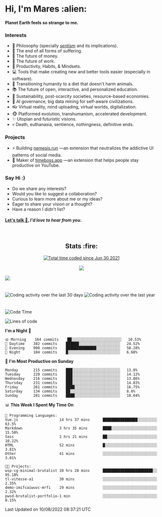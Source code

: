 <h1>Hi, I'm Mares :alien:</h1>

#### Planet Earth feels so strange to me.

### **Interests**

- 🌊 Philosophy (specially [_sentism_][sentismmedium] and its implications).
- 🎯 The end of all forms of suffering.
- 💸 The future of money.
- 💼 The future of work.
- 🧠 Productivity, Habits, & Mindsets.
- 💻 Tools that make creating new and better tools easier (especially in software).
- 🥗 Transitioning humanity to a diet that doesn't harm animals.
- 📚 The future of open, interactive, and personalized education.
- 🌱 Sustainability, post-scarcity societies, resource-based economies.
- 🤖 AI governance, big data mining for self-aware civilizations.
- 👓 Virtual reality, mind uploading, virtual worlds, digitalization.
- 🐵 Platformed evolution, transhumanism, accelerated development.
- ✨ Utopian and futuristic visions.
- 💀 Death, euthanasia, sentience, nothingness, definitive ends.


### **Projects**

- ⚡ Building [nemesis.run](https://chrome.google.com/webstore/detail/nemesis-%E2%80%93-humane-design-f/blfbbifgjgikekfochleknjcopefifgo?hl=en) —an extension that neutralizes the addictive UI patterns of social media.
- 💎 Maker of [timeboss.app](https://timeboss.app) —an extension that helps people stay productive on YouTube.


### **Say Hi :)**

- Do we share any interests?
- Would you like to suggest a collaboration?
- Curious to learn more about me or my ideas?
- Eager to share your vision or a thought?
- Have a reason I didn't list?

#### [Let's talk :wave:.](mailto:mareszhar@gmail.com) _I'd love to hear from you_.

[sentismmedium]: https://medium.com/@mareszhar/born-a-prisoner-a-reflection-about-life-its-struggles-and-a-plan-to-escape-d8566ce9b026

<br>

<h2 align="center">Stats :fire:</h2>

<div align="center">
  <a href="https://wakatime.com/@cfdc0e0d-4860-4b62-9ff0-cb659185525e">
    <img src="https://wakatime.com/badge/user/cfdc0e0d-4860-4b62-9ff0-cb659185525e.svg" alt="Total time coded since Jun 30 2021" />
  </a>
</div>

<br>

<!-- 
Add or remove this: 
&dates=B1AAB3FF 
...or this...
&date_format=M%20j%5B%2C%20Y%5D
from the *streak stats URL below* if they get bugged and aren't updating: 
-->

<div align="center">
  <img src="https://github-readme-streak-stats.herokuapp.com?user=mareszhar&theme=black-ice&hide_border=true&stroke=FFFFFF15&ring=DF8FFE&fire=DF8FFE&currStreakLabel=DF8FFE&background=1A232A&currStreakNum=86FFAB&dates=B1AAB3FF&date_format=M%20j%5B%2C%20Y%5D">
</div>

<br>

<img src="https://activity-graph.herokuapp.com/graph?username=mareszhar&theme=nord&bg_color=00000000&color=979797&line=DF8FFE&point=00000000&area=true&hide_border=true">

<br>

<h1></h1>

<img src="https://wakatime.com/share/@mares/5df0ff02-9c79-41b4-b540-51dc9c65a57b.svg" alt="Coding activity over the last 30 days" />
<img src="https://wakatime.com/share/@mares/ea89ba71-f374-40af-930c-e0655909fe37.svg" alt="Coding activity over the last year" />

<h1></h1>

<!--START_SECTION:waka-->
![Code Time](http://img.shields.io/badge/Code%20Time-578%20hrs%2042%20mins-blue)

![Lines of code](https://img.shields.io/badge/From%20Hello%20World%20I%27ve%20Written-151%20Thousand%20lines%20of%20code-blue)

**I'm a Night 🦉** 

```text
🌞 Morning    164 commits    ██░░░░░░░░░░░░░░░░░░░░░░░   10.53% 
🌆 Daytime    382 commits    ██████░░░░░░░░░░░░░░░░░░░   24.52% 
🌃 Evening    908 commits    ██████████████░░░░░░░░░░░   58.28% 
🌙 Night      104 commits    █░░░░░░░░░░░░░░░░░░░░░░░░   6.68%

```
📅 **I'm Most Productive on Sunday** 

```text
Monday       215 commits    ███░░░░░░░░░░░░░░░░░░░░░░   13.8% 
Tuesday      220 commits    ███░░░░░░░░░░░░░░░░░░░░░░   14.12% 
Wednesday    216 commits    ███░░░░░░░░░░░░░░░░░░░░░░   13.86% 
Thursday     231 commits    ███░░░░░░░░░░░░░░░░░░░░░░   14.83% 
Friday       261 commits    ████░░░░░░░░░░░░░░░░░░░░░   16.75% 
Saturday     134 commits    ██░░░░░░░░░░░░░░░░░░░░░░░   8.6% 
Sunday       281 commits    ████░░░░░░░░░░░░░░░░░░░░░   18.04%

```


📊 **This Week I Spent My Time On** 

```text
💬 Programming Languages: 
Vue.js                   14 hrs 37 mins      ████████████████░░░░░░░░░   63.5% 
Markdown                 3 hrs 35 mins       ████░░░░░░░░░░░░░░░░░░░░░   15.58% 
Sass                     2 hrs 21 mins       ██░░░░░░░░░░░░░░░░░░░░░░░   10.22% 
HTML                     52 mins             █░░░░░░░░░░░░░░░░░░░░░░░░   3.81% 
Other                    41 mins             ░░░░░░░░░░░░░░░░░░░░░░░░░   3.01%

🐱‍💻 Projects: 
wsp-cg-minimal-brutalist 20 hrs 20 mins      ███████████████████████░░   95.18% 
tl-vitesse-a1            30 mins             ░░░░░░░░░░░░░░░░░░░░░░░░░   2.35% 
demo-imifcaiwuvc-mrfi    29 mins             ░░░░░░░░░░░░░░░░░░░░░░░░░   2.32% 
pwsd-brutalist-portfolio-1 min               ░░░░░░░░░░░░░░░░░░░░░░░░░   0.15%

```


 Last Updated on 10/08/2022 08:37:21 UTC
<!--END_SECTION:waka-->
